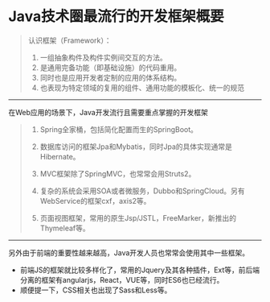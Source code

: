 # Java技术圈最流行的开发框架概要
> 认识框架（Framework）：
>
> 1. 一组抽象构件及构件实例间交互的方法。
> 2. 是通用完备功能（即基础设施）的代码重用。
> 3. 同时也是应用开发者定制的应用的体系结构。
> 4. 也表现为特定领域的复用的组件、通用功能的模板化、统一的规范
---
在Web应用的场景下，Java开发流行且需要重点掌握的开发框架
> 1. Spring全家桶，包括简化配置而生的SpringBoot。
>
> 2. 数据库访问的框架Jpa和Mybatis，同时Jpa的具体实现通常是Hibernate。
>
> 3. MVC框架除了SpringMVC，也常常会用Struts2。
>
> 4. 复杂的系统会采用SOA或者微服务，Dubbo和SpringCloud。另有WebService的框架cxf，axis2等。
>
> 5. 页面视图框架，常用的原生Jsp/JSTL，FreeMarker，新推出的Thymeleaf等。

---
另外由于前端的重要性越来越高，Java开发人员也常常会使用其中一些框架。
- 前端JS的框架就比较多样化了，常用的Jquery及其各种插件，Ext等，前后端分离的框架有angularjs，React，VUE等，同时ES6也已经流行。
- 顺便提一下，CSS相关也出现了Sass和Less等。

